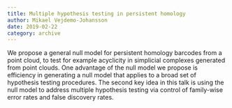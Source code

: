 ```yaml
---
title: Multiple hypothesis testing in persistent homology
author: Mikael Vejdemo-Johansson
date: 2019-02-22
category: archive
---
```



We propose a general null model for persistent homology barcodes from a point cloud, to test for example acyclicity in simplicial complexes generated from point clouds. One advantage of the null model we propose is efficiency in generating a null model that applies to a broad set of hypothesis testing procedures. The second key idea in this talk is using the null model to address multiple hypothesis testing via control of family-wise error rates and false discovery rates.

